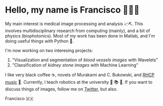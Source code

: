 # Hello, my name is Francisco 👨🏾‍💻

My main interest is medical image processing and analysis 📈⛏️. This involves multidisciplinary research from computing (mainly), and a bit of physics (biophotonics). Most of my work has been done in Matlab, and I'm doing useful things with Python 🐍. 

I'm now working on two interesing projects: 
  1. "Visualization and segmentation of *blood vessels images* with Wavelets"
  2. "Classification of *kidney stone images* with Machine Learning"

I like very black coffee ☕, novels of Murakami and C. Bukowski, and [RHCP music](https://www.youtube.com/watch?v=t5ht7o5r4iQ) 🎵. Currently, I teach robotics at the university 🤖 📚 🎒. 
If you want to discuss things of images, follow me on [Twitter](https://twitter.com/Friscolt), but also. 

Francisco 🇲🇽
